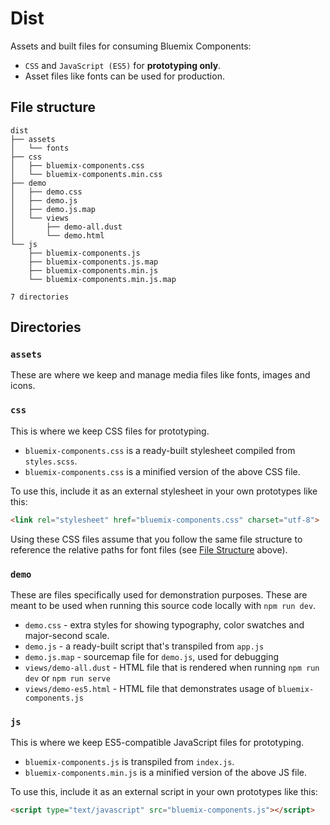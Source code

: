 # Dist

Assets and built files for consuming Bluemix Components:
* `CSS` and `JavaScript (ES5)` for **prototyping only**.
* Asset files like fonts can be used for production.

## File structure

```
dist
├── assets
│   └── fonts
├── css
│   ├── bluemix-components.css
│   └── bluemix-components.min.css
├── demo
│   ├── demo.css
│   ├── demo.js
│   ├── demo.js.map
│   └── views
│       ├── demo-all.dust
│       └── demo.html
└── js
    ├── bluemix-components.js
    ├── bluemix-components.js.map
    ├── bluemix-components.min.js
    └── bluemix-components.min.js.map

7 directories
```
## Directories

### `assets`

These are where we keep and manage media files like fonts,  images and icons.

### `css`

This is where we keep CSS files for prototyping.

* `bluemix-components.css` is a ready-built stylesheet compiled from `styles.scss`.
* `bluemix-components.css` is a minified version of the above CSS file.

To use this, include it as an external stylesheet in your own prototypes like this:

```html
<link rel="stylesheet" href="bluemix-components.css" charset="utf-8">
```

Using these CSS files assume that you follow the same file structure to reference the relative paths for font files (see [File Structure](#file-structure) above).

### `demo`

These are files specifically used for demonstration purposes. These are meant to be used when running this source code locally with `npm run dev`.

* `demo.css` - extra styles for showing typography, color swatches and major-second scale.
* `demo.js` - a ready-built script that's transpiled from `app.js`
* `demo.js.map` - sourcemap file for `demo.js`, used for debugging
* `views/demo-all.dust` - HTML file that is rendered when running `npm run dev` or `npm run serve`
* `views/demo-es5.html` - HTML file that demonstrates usage of `bluemix-components.js`

### `js`

This is where we keep ES5-compatible JavaScript files for  prototyping.

* `bluemix-components.js` is transpiled from `index.js`.
* `bluemix-components.min.js` is a minified version of the above JS file.

To use this, include it as an external script in your own prototypes like this:

```html
<script type="text/javascript" src="bluemix-components.js"></script>
```
